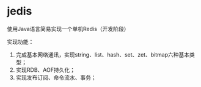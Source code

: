 # jedis

使用Java语言简易实现一个单机Redis（开发阶段）

实现功能：
1. 完成基本网络通讯，实现string、list、hash、set、zet、bitmap六种基本类型；
2. 实现RDB、AOF持久化；
3. 实现发布订阅、命令流水、事务；
